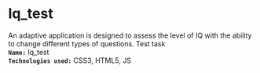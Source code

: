 # Iq_test

An adaptive application is designed to assess the level of IQ with the ability to change different types of questions.
Test task <br>
<b>`Name:`</b> Iq_test<br>
<b>`Technologies used:`</b> CSS3, HTML5, JS

